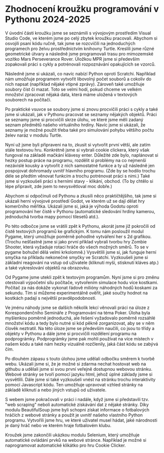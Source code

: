 # Zhodnocení kroužku programování v Pythonu 2024-2025

V úvodní části kroužku jsme se seznámili s vývojovým prostředím Visual Studio Code, ve kterém jsme po celý zbytek kroužku pracovali. Abychom si osvojili psaní kódu ručně, tak jsme se rozcvičili na jednoduchých programech pro želvu prostřednictvím knihovny Turtle. Kreslili jsme různé geometrické útvary a následně jsme programovali trasu pro mimozemské vozítko Mars Perseverance Rover. Úložkou MPR jsme si především zopakovali práci s cykly a potrénovali rozpoznávání opakujících se vzorců.

Následně jsme si ukázali, co navíc nabízí Python oproti Scratchi. Například nám umožňuje programem vytvořit libovolný počet souborů a cokoliv do nich napsat (například nějaké vtipné zprávy). Zároveň také umožňuje soubory číst či mazat. Toto se velmi hodí, pokud chceme ve velkém množství zpracovat nějaká data, která máme uložená v textových souborech na počítači.

Po praktické vsuvce se soubory jsme si znovu procvičili práci s cykly a také jsme si ukázali, jak v Pythonu pracovat se seznamy nějakých objektů. Práci se seznamy jsme si procvičili skrze úlohu, ve které jsme měli zadaný seznam předmětů našeho virtuálního hrdiny. Navíc jsme si ukázali, že seznamy je možné použít třeba také pro simulování pohybu většího počtu želev naráz v modulu Turtle.

Nyní už jsme byli připraveni na to, zkusit si vytvořit první větší, ale zatím stále textovou hru. Konkrétně jsme si vybrali cookie clickera, který však fungoval na základě mačkání klávesy enter. Důležité zde bylo, naplánovat si hezky postup práce na programu, rozdělit si problémy na co nejmenší nezávislé kousky a vytvořit z nich samostatné funkce a ty už následně jen pospojovat dohromady uvnitř hlavního programu. (Zde by se hodilo trochu déle se předtím věnovat funkcím a trochu potrénovat práci s nimi.) Také jsme si vyzkoušeli práci s herními stavy - klikání, obchod. (To by chtělo si lépe připravit, zde jsem to nevysvětloval moc dobře.)

Abychom si odpočinuli od Pythonu a zkusili něco praktičtějšího, tak jsme si ukázali herní vývojové prostředí Godot, ve kterém už se dají dělat hry komerčního měřítka. Ukázali jsme si, jaká je výhoda Godotu oproti programování her čistě v Pythonu (automatické sledování hrdiny kamerou, jednoduchá tvorba mapy pomocí tilesetů atd.). 

Po této odbočce jsme se vrátili zpět k Pythonu, akorát jsme již pokročili od čistě textových programů ke grafickým. K tomu nám posloužil modul Pygame, který umožňuje poměrně pohodlné vytváření her s 2d grafikou. (Trochu nešťastně jsme si jako první příklad vybrali tvorbu hry Zombie Shooter, která vyžaduje rotaci hráče do všech možných směrů. To se v pygame bohužel dělá velmi krkolomně.) Vysvětlili jsme si, jak funguje herní smyčka na příkladu nekonečné smyčky ve Scratchi. Vyzkoušeli jsme si základní reagování na vstup od uživatele (kliknutí myši, stisknutí kláves atp.) a také vykreslování objektů na obrazovku.

Od Pygame jsme utekli zpět k textovým programům. Nyní jsme si pro změnu otestovali výpočetní sílu počítače, vytvořením simulace hodu více kostkami. Počítač za nás dokáže vykonat řádově milióny náhodných hodů koskami za sekundu. Tím si můžeme experimentálně ověřit, jaké součty hodnot na kostkách padají s největší pravděpodobností.

Ve jménu náhody jsme se dalších několik lekcí věnovali práci na úloze z Korespondenčního Semináře z Programování na téma Poker. Úloha byla myšlenkou poměrně jednoduchá, ale řešení vyžadovalo poměrně rozsáhlé množství kódu a tedy bylo nutné si kód pěkně zorganizovat, aby se v něm člověk neztratil. Na této úloze jsme se především naučili, co jsou to třídy a objekty v Pythonu a dále jsme si procvičili rozdělení programu na podprográmky. Podprográmky jsme pak mohli používat na více místech v našem kódu a také nám hezky vizuálně rozčlenily, jaká část kódu se zabývá čím.

Po dlouhém zápasu s touto úlohou jsme udělali odbočku směrem k tvorbě webu. Ukázali jsme si, že je možné si zdarma nechat hostovat web na githubu a udělali jsme si svou první veřejně dostupnou webovou stránku. Webové stránky se tvoří pomocí jazyku html, jehož úplné základy jsme si vysvětlili. Dále jsme si také vyzkoušeli vnést na stránku trochu interaktivity pomocí Javascript kódu. Ten umožňuje upravovat vzhled stránky na základě kliknutí a nebo jiných vstupů od uživatele.

S webem jsme pokračovali v práci i nadále, když jsme si představili tzv. "web scraping" neboli automatické získávání dat z nějaké stránky. Díky modulu BeautifulSoup jsme byli schopni získat informace o fotbalových hráčích z webové stránky a použít je uvnitř našeho vlastního Python programu. Vytvořili jsme hru, ve které uživatel musel hádat, jaké národnosti je daný hráč nebo ve kterém hraje fotbalovém klubu.

Kroužek jsme zakončili ukázkou modulu Selenium, který umožňuje automatické ovládání prvků na webové stránce. Například je možné si naprogramovat automatické klikátko pro hru Cookie Clicker.